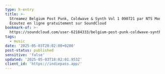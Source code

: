 ```yaml
---
type: h-entry
title: >-
  Streamez Belgium Post Punk, Coldwave & Synth Vol 1 090721 par NTS Monday |
  Écoutez en ligne gratuitement sur SoundCloud
bookmark-of: >-
  https://soundcloud.com/user-62184333/belgium-post-punk-coldwave-synth-vol-1-090721
tags:
  - music
date: '2025-05-03T20:02:00+0200'
post-status: published
sensitive: 'false'
updated: '2025-05-03T18:02:01.953Z'
client_id: 'https://indiepass.app/'
---
```


